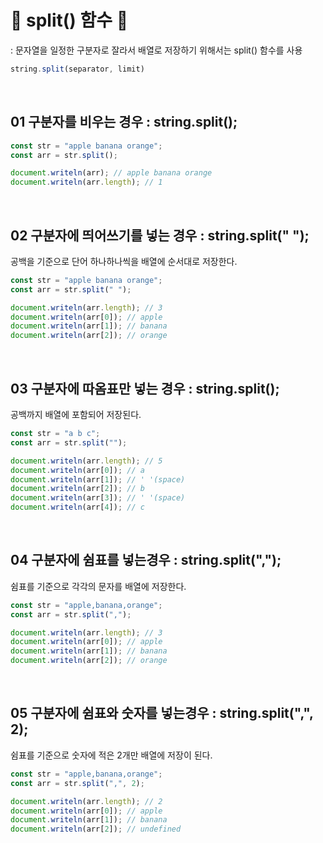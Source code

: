  # 🎃 split() 함수 🎃
: 문자열을 일정한 구분자로 잘라서 배열로 저장하기 위해서는 split() 함수를 사용
```js
string.split(separator, limit)
``` 

<br/>

## 01 구분자를 비우는 경우 : string.split();
```js
const str = "apple banana orange";
const arr = str.split();

document.writeln(arr); // apple banana orange
document.writeln(arr.length); // 1
``` 

<br/>
 
## 02 구분자에 띄어쓰기를 넣는 경우 : string.split(" ");
공백을 기준으로 단어 하나하나씩을 배열에 순서대로 저장한다.
```js
const str = "apple banana orange";
const arr = str.split(" ");

document.writeln(arr.length); // 3
document.writeln(arr[0]); // apple
document.writeln(arr[1]); // banana
document.writeln(arr[2]); // orange
``` 

<br/> 

## 03 구분자에 따옴표만 넣는 경우 : string.split();
공백까지 배열에 포함되어 저장된다.
```js
const str = "a b c";
const arr = str.split("");

document.writeln(arr.length); // 5
document.writeln(arr[0]); // a
document.writeln(arr[1]); // ' '(space)
document.writeln(arr[2]); // b
document.writeln(arr[3]); // ' '(space)
document.writeln(arr[4]); // c
``` 

<br/> 

## 04 구분자에 쉼표를 넣는경우 : string.split(",");
쉼표를 기준으로 각각의 문자를 배열에 저장한다.
```js
const str = "apple,banana,orange";
const arr = str.split(",");

document.writeln(arr.length); // 3
document.writeln(arr[0]); // apple
document.writeln(arr[1]); // banana
document.writeln(arr[2]); // orange
``` 

<br/> 

## 05 구분자에 쉼표와 숫자를 넣는경우 : string.split(",", 2);
쉼표를 기준으로 숫자에 적은 2개만 배열에 저장이 된다.
```js
const str = "apple,banana,orange";
const arr = str.split(",", 2);

document.writeln(arr.length); // 2
document.writeln(arr[0]); // apple
document.writeln(arr[1]); // banana
document.writeln(arr[2]); // undefined
```
